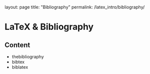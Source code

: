 layout: page
title: "Bibliography"
permalink: /latex_intro/bibliography/


# LaTeX & Bibliography


## Content

* thebibliography
* bibtex
* biblatex
